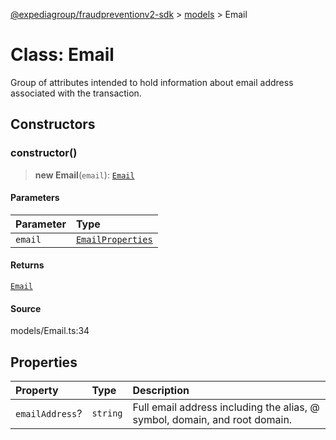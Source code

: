 [@expediagroup/fraudpreventionv2-sdk](../../index.md) > [models](../index.md) > Email

# Class: Email

Group of attributes intended to hold information about email address associated with the transaction.

## Constructors

### constructor()

> **new Email**(`email`): [`Email`](class.Email.md)

#### Parameters

| Parameter | Type                                                            |
| :-------- | :-------------------------------------------------------------- |
| `email`   | [`EmailProperties`](../interfaces/interface.EmailProperties.md) |

#### Returns

[`Email`](class.Email.md)

#### Source

models/Email.ts:34

## Properties

| Property        | Type     | Description                                                                |
| :-------------- | :------- | :------------------------------------------------------------------------- |
| `emailAddress`? | `string` | Full email address including the alias, @ symbol, domain, and root domain. |

